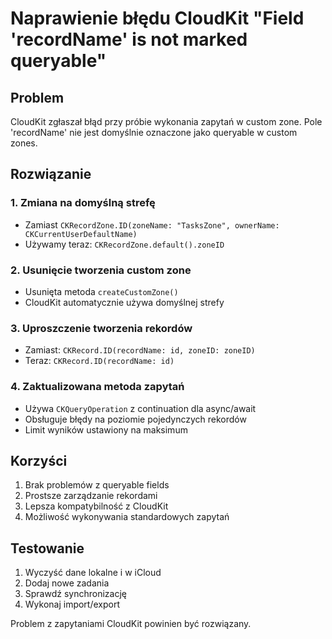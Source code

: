 # Naprawienie błędu CloudKit "Field 'recordName' is not marked queryable"

## Problem
CloudKit zgłaszał błąd przy próbie wykonania zapytań w custom zone. Pole 'recordName' nie jest domyślnie oznaczone jako queryable w custom zones.

## Rozwiązanie

### 1. **Zmiana na domyślną strefę**
- Zamiast `CKRecordZone.ID(zoneName: "TasksZone", ownerName: CKCurrentUserDefaultName)`
- Używamy teraz: `CKRecordZone.default().zoneID`

### 2. **Usunięcie tworzenia custom zone**
- Usunięta metoda `createCustomZone()`
- CloudKit automatycznie używa domyślnej strefy

### 3. **Uproszczenie tworzenia rekordów**
- Zamiast: `CKRecord.ID(recordName: id, zoneID: zoneID)`
- Teraz: `CKRecord.ID(recordName: id)`

### 4. **Zaktualizowana metoda zapytań**
- Używa `CKQueryOperation` z continuation dla async/await
- Obsługuje błędy na poziomie pojedynczych rekordów
- Limit wyników ustawiony na maksimum

## Korzyści
1. Brak problemów z queryable fields
2. Prostsze zarządzanie rekordami
3. Lepsza kompatybilność z CloudKit
4. Możliwość wykonywania standardowych zapytań

## Testowanie
1. Wyczyść dane lokalne i w iCloud
2. Dodaj nowe zadania
3. Sprawdź synchronizację
4. Wykonaj import/export

Problem z zapytaniami CloudKit powinien być rozwiązany.